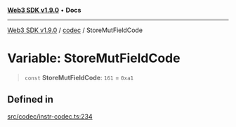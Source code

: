 [**Web3 SDK v1.9.0**](../../../README.md) • **Docs**

***

[Web3 SDK v1.9.0](../../../globals.md) / [codec](../README.md) / StoreMutFieldCode

# Variable: StoreMutFieldCode

> `const` **StoreMutFieldCode**: `161` = `0xa1`

## Defined in

[src/codec/instr-codec.ts:234](https://github.com/Mystic-Nayy/alephium-web3/blob/c1afd789a197ce5fe21f08c2965942090157c33d/packages/web3/src/codec/instr-codec.ts#L234)
